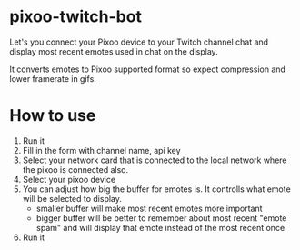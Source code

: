 # pixoo-twitch-bot

Let's you connect your Pixoo device to your Twitch channel chat and display most recent emotes used in chat on the display.

It converts emotes to Pixoo supported format so expect compression and lower framerate in gifs.

# How to use
1. Run it
2. Fill in the form with channel name, api key
3. Select your network card that is connected to the local network where the pixoo is connected also.
4. Select your pixoo device
5. You can adjust how big the buffer for emotes is. It controlls what emote will be selected to display.
   - smaller buffer will make most recent emotes more important
   - bigger buffer will be better to remember about most recent "emote spam" and will display that emote instead of the most recent once
6. Run it
